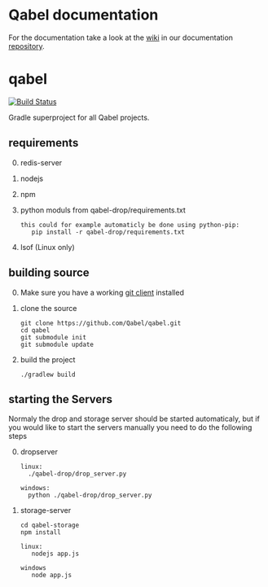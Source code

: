 # Qabel documentation
For the documentation take a look at the [wiki](https://github.com/Qabel/qabel-doc/wiki/Table-of-contents) in our documentation [repository](https://github.com/Qabel/qabel-doc).

qabel
=====

[![Build Status](https://travis-ci.org/Qabel/qabel.svg?branch=master)](https://travis-ci.org/Qabel/qabel)

Gradle superproject for all Qabel projects.

## requirements

0. redis-server

0. nodejs

0. npm

0. python moduls from qabel-drop/requirements.txt
   ```
   this could for example automaticly be done using python-pip:
      pip install -r qabel-drop/requirements.txt
   ```

0. lsof (Linux only)

## building source

0. Make sure you have a working [git client](http://git-scm.com/) installed

0. clone the source
   ```
   git clone https://github.com/Qabel/qabel.git
   cd qabel
   git submodule init
   git submodule update
   ```
   
0. build the project
   ```
   ./gradlew build
   ```

## starting the Servers
Normaly the drop and storage server should be started automaticaly, but if you would like to start the servers manually you need to do the following steps

0. dropserver
   ```
   linux:
     ./qabel-drop/drop_server.py
  
   windows:
     python ./qabel-drop/drop_server.py
   ```
0. storage-server
   ```
   cd qabel-storage
   npm install
   
   linux:
      nodejs app.js

   windows
      node app.js
   ```
   
